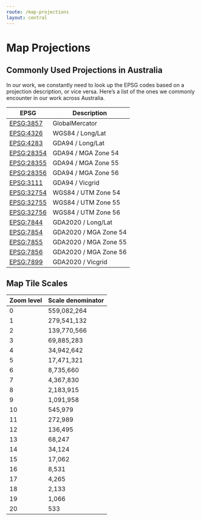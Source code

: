 ```yaml
---
route: /map-projections
layout: central
---
```


# Map Projections

## Commonly Used Projections in Australia

In our work, we constantly need to look up the EPSG codes based on a projection description, or vice versa. Here’s a list of the ones we commonly encounter in our work across Australia.

| EPSG | Description |
| --- | --- |
| [EPSG:3857](https://epsg.io/3857) | GlobalMercator |
| [EPSG:4326](https://epsg.io/4326) | WGS84 / Long/Lat |
| [EPSG:4283](https://epsg.io/4283) | GDA94 / Long/Lat |
| [EPSG:28354](https://epsg.io/28354) | GDA94 / MGA Zone 54 |
| [EPSG:28355](https://epsg.io/28355) | GDA94 / MGA Zone 55 |
| [EPSG:28356](https://epsg.io/28356) | GDA94 / MGA Zone 56 |
| [EPSG:3111](https://epsg.io/3111) | GDA94 / Vicgrid |
| [EPSG:32754](https://epsg.io/32754) | WGS84 / UTM Zone 54 |
| [EPSG:32755](https://epsg.io/32755) | WGS84 / UTM Zone 55 |
| [EPSG:32756](https://epsg.io/32756) | WGS84 / UTM Zone 56 |
| [EPSG:7844](https://epsg.io/7844) | GDA2020 / Long/Lat |
| [EPSG:7854](https://epsg.io/7854) | GDA2020 / MGA Zone 54 |
| [EPSG:7855](https://epsg.io/7855) | GDA2020 / MGA Zone 55 |
| [EPSG:7856](https://epsg.io/7856) | GDA2020 / MGA Zone 56 |
| [EPSG:7899](https://epsg.io/7899) | GDA2020 / Vicgrid |

## Map Tile Scales

| Zoom level | Scale denominator |
| --- | --- |
| 0 | 559,082,264 |
| 1 | 279,541,132 |
| 2 | 139,770,566 |
| 3 | 69,885,283 |
| 4 | 34,942,642 |
| 5 | 17,471,321 |
| 6 | 8,735,660 |
| 7 | 4,367,830 |
| 8 | 2,183,915 |
| 9 | 1,091,958 |
| 10 | 545,979 |
| 11 | 272,989 |
| 12 | 136,495 |
| 13 | 68,247 |
| 14 | 34,124 |
| 15 | 17,062 |
| 16 | 8,531 |
| 17 | 4,265 |
| 18 | 2,133 |
| 19 | 1,066 |
| 20 | 533 |
